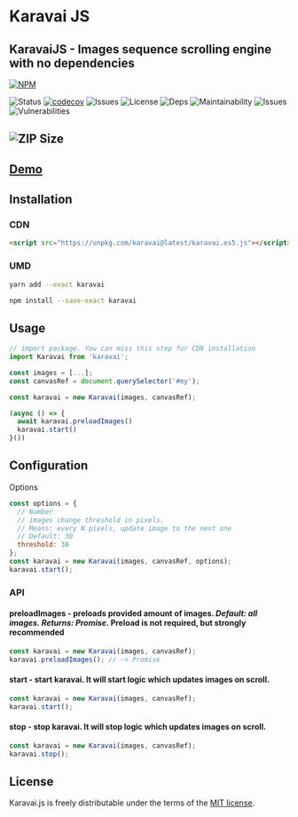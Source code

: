 # Karavai JS

## KaravaiJS - Images sequence scrolling engine with no dependencies

[![NPM](https://nodei.co/npm/karavai.png)](https://nodei.co/npm/karavai/)

![Status](https://github.com/igorexec/karavai/workflows/Coverage/badge.svg)
[![codecov](https://codecov.io/gh/igorexec/karavai/branch/master/graph/badge.svg)](https://codecov.io/gh/igorexec/karavai)
![Issues](https://img.shields.io/github/issues/igorexec/karavai)
![License](https://img.shields.io/github/license/igorexec/karavai)
![Deps](https://img.shields.io/david/igorexec/karavai)
![Maintainability](https://img.shields.io/codeclimate/maintainability/igorexec/karavai)
![Issues](https://img.shields.io/codeclimate/issues/igorexec/karavai)
![Vulnerabilities](https://img.shields.io/snyk/vulnerabilities/github/igorexec/karavai)

![ZIP Size](https://img.shields.io/bundlephobia/minzip/karavai)
---
## [Demo](https://karavai.netlify.com)

## Installation

### CDN

```html
<script src="https://unpkg.com/karavai@latest/karavai.es5.js"></script>
```

### UMD

```bash
yarn add --exact karavai
```

```bash
npm install --save-exact karavai
```

## Usage

```javascript
// import package. You can miss this step for CDN installation
import Karavai from 'karavai';

const images = [...];
const canvasRef = document.querySelector('#my');

const karavai = new Karavai(images, canvasRef);

(async () => {
  await karavai.preloadImages()
  karavai.start()
}())
```

## Configuration

Options

```javascript
const options = {
  // Number
  // images change threshold in pixels.
  // Means: every N pixels, update image to the next one
  // Default: 30
  threshold: 30
};
const karavai = new Karavai(images, canvasRef, options);
karavai.start();
```

### API

#### preloadImages - preloads provided amount of images. _Default: all images. Returns: Promise_. Preload is not required, but strongly recommended

```javascript
const karavai = new Karavai(images, canvasRef);
karavai.preloadImages(); // -> Promise
```

#### start - start karavai. It will start logic which updates images on scroll.

```javascript
const karavai = new Karavai(images, canvasRef);
karavai.start();
```

#### stop - stop karavai. It will stop logic which updates images on scroll.

```javascript
const karavai = new Karavai(images, canvasRef);
karavai.stop();
```

## License

Karavai.js is freely distributable under the terms of the [MIT license](https://github.com/igorexec/karavai/blob/master/LICENSE).
